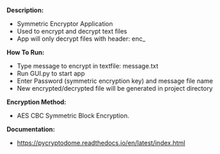 **Description:**
- Symmetric Encryptor Application
- Used to encrypt and decrypt text files
- App will only decrypt files with header: enc_

**How To Run:**
- Type message to encrypt in textfile: message.txt
- Run GUI.py to start app
- Enter Password (symmetric encryption key) and message file name
- New encrypted/decrypted file will be generated in project directory

**Encryption Method:**
- AES CBC Symmetric Block Encryption.

**Documentation:**
- https://pycryptodome.readthedocs.io/en/latest/index.html